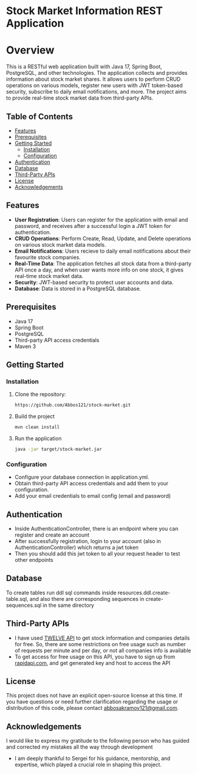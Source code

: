# Stock Market Information REST Application

# Overview
This is a RESTful web application built with Java 17, Spring Boot, PostgreSQL, and other technologies. 
The application collects and provides information about stock market shares. It allows users to perform CRUD operations
on various models, register new users with JWT token-based security, subscribe to daily email notifications, and more. 
The project aims to provide real-time stock market data from third-party APIs.


## Table of Contents

- [Features](#features)
- [Prerequisites](#prerequisites)
- [Getting Started](#getting-started)
  - [Installation](#installation)
  - [Configuration](#configuration)
- [Authentication](#authentication)
- [Database](#database)
- [Third-Party APIs](#third-party-apis)
- [License](#license)
- [Acknowledgements](#acknowledgements)

## Features

- **User Registration**: Users can register for the application with email and password, and receives after a successful login a JWT token for authentication.
- **CRUD Operations**: Perform Create, Read, Update, and Delete operations on various stock market data models.
- **Email Notifications**: Users recieve to daily email notifications about their favourite stock companies.
- **Real-Time Data**: The application fetches all stock data from a third-party API once a day, and when user wants more info on one stock, it gives real-time stock market data.
- **Security**: JWT-based security to protect user accounts and data.
- **Database**: Data is stored in a PostgreSQL database.

## Prerequisites

- Java 17
- Spring Boot
- PostgreSQL
- Third-party API access credentials
- Maven 3

## Getting Started

### Installation

1. Clone the repository:

   ```bash
   https://github.com/Abbos121/stock-market.git
   ```
2. Build the project
    ```bash
   mvn clean install
   ```
3. Run the application
    ```bash
   java -jar target/stock-market.jar 
    ```
### Configuration

- Configure your database connection in application.yml.
- Obtain third-party API access credentials and add them to your configuration.
- Add your email credentials to email config (email and password)

## Authentication

- Inside AuthenticationController, there is an endpoint where you can register and create an account
- After successfully registration, login to your account (also in AuthenticationController) which returns a jwt token
- Then you should add this jwt token to all your request header to test other endpoints

## Database

To create tables run ddl sql commands inside resources.ddl.create-table.sql, and also there are corresponding sequences in create-sequences.sql in the same directory

## Third-Party APIs
- I have used [TWELVE API](https://rapidapi.com/twelvedata/api/twelve-data1/) to get stock information and companies details for free. So, there are some restrictions on free usage such as number of requests per minute and per day, or not all companies info is available
- To get access for free usage on this API, you have to sign up from [rapidapi.com](https://rapidapi.com/), and get generated key and host to access the API

## License 
This project does not have an explicit open-source license at this time.
If you have questions or need further clarification regarding the usage or distribution of this code, please contact [abbosakramov121@gmail.com](mailto:abbosakramov121@gmail.com).

## Acknowledgements
I would like to express my gratitude to the following person who has guided and corrected my mistakes all the way through development

- I am deeply thankful to Sergei for his guidance, mentorship, and expertise, which played a crucial role in shaping this project.
